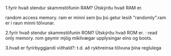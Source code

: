 1.fyrir hvað stendur skammstöfunin RAM? Útskýrðu hvað RAM er.

random access memory. ram er minni sem þu þú getur lesið "randomly".ram er i raun minni tölvunar.




2.fyrir hvað stendur skammstöfunin ROM? Útskýrðu hvað ROM er.
: read only memory. rom geymir mjög mikilvægar upplysingar eins og boots.



3.hvað er fyrirbyggjandi viðhald?:
t.d. að rykhreinsa tölvuna þína reglulega 



















































